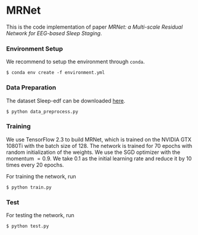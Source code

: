# MRNet

This is the code implementation of paper  *MRNet: a Multi-scale Residual Network for EEG-based Sleep Staging*.

### Environment Setup 

We recommend to setup the environment through `conda`.

```shell
$ conda env create -f environment.yml
```

### Data Preparation

The dataset Sleep-edf can be downloaded [here](https://physionet.org/content/sleep-edfx/1.0.0/).

```shell
$ python data_preprocess.py
```

### Training

We use TensorFlow 2.3 to build MRNet, which is trained on the NVIDIA GTX 1080Ti with the batch size of 128. The network is trained for 70 epochs with random initialization of the weights. We use the SGD optimizer with the momentum $= 0.9$.  We take 0.1 as the initial learning rate and reduce it by 10 times every 20 epochs. 

For training the network, run

```shell
$ python train.py
```

### Test

For testing the network, run

```shell
$ python test.py
```

